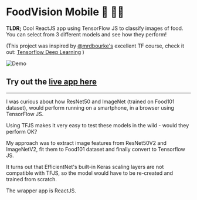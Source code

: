# FoodVision Mobile 🍔 👀📱

**TLDR;** Cool ReactJS app using TensorFlow JS to classify images of food. You can select from 3 different models and see how they perform!

(This project was inspired by [@mrdbourke's](https://github.com/mrdbourke) excellent TF course, check it out: [Tensorflow Deep Learning](https://github.com/mrdbourke/tensorflow-deep-learning) )

![Demo](https://media.giphy.com/media/Bv5cKtDOf2ut5wHj9p/giphy-downsized-large.gif)

## Try out the [live app here](https://tomwalczak.github.io/food-vision-mobile-tensorflowjs/)

---

I was curious about how ResNet50 and ImageNet (trained on Food101 dataset), would perform running on a smartphone, in a browser using TensorFlow JS.

Using TFJS makes it very easy to test these models in the wild - would they perform OK?

My approach was to extract image features from ResNet50V2 and ImageNetV2, fit them to Food101 dataset and finally convert to Tensorflow JS.

It turns out that EfficientNet's built-in Keras scaling layers are not compatible with TFJS, so the model would have to be re-created and trained from scratch.

The wrapper app is ReactJS.
